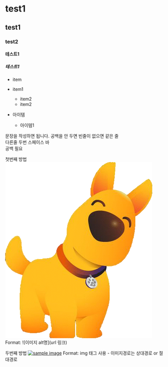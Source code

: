 # test1
## test1
### test2
#### 테스트1
##### 테스트1

* item
* item1
  * item2
  * item2

* 아이템
  * 아이템1

문장을 작성하면 됩니다. 
공백을 안 두면 빈줄이 없으면 같은 줄  
다른줄 두번 스페이스 바  
공백 필요

첫번째 방법 
![hello puppy](그림1.gif) 
Format: ![이미지 alt명](url 링크) 

두번째 방법 
<a href="#"><img src="https://github.com/hellopuppy-docs/test1/photo.jpg" width="100px" alt="sample image"></a> 
Format: img 태그 사용 - 이미지경로는 상대경로 or 절대경로
